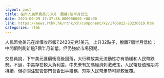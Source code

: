 ```yaml
---
layout: post
title: 在岸人民幣兌美元小升　脫離7個半月低位
date: 2023-06-29 17:37:38.000000000 +08:00
link: https://news.rthk.hk/rthk/ch/component/k2/1706822-20230629.htm
categories: rthk
---
```


人民幣兌美元在岸價收市報7.2423元兌1美元，上升32點子，脫離7個半月低位；中間價則刷新逾7個半月新低，但仍強於市場預期。

交易員說，下午美元匯價衝高後回落，大行釋放美元流動性亦有助緩和人民幣跌勢。不過，中美存在較大負利差，中央未有加碼經濟刺激政策，人民幣貶值預期將持續，但亦關注監管部門會否出手維穩，短期人民幣走勢可能較反覆。
